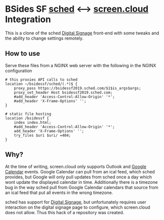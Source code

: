 # BSides SF [sched](https://sched.com) <--> [screen.cloud](https://screen.cloud) Integration

This is a clone of the sched [Digital Signage](https://sched.com/support/guide/digital-signage/) front-end with some tweaks and the ability to change settings remotely.
## How to use

Serve these files from a NGINX web server with the following in the NGINX configuration

```
# this proxies API calls to sched
location ~/bsidessf/sched/(.*)$ {
	proxy_pass https://bsidessf2019.sched.com/$1$is_args$args;
	proxy_set_header Host bsidessf2019.sched.com;
	#add_header 'Access-Control-Allow-Origin' '*';
	#add_header 'X-Frame-Options' '';
}

# static file hosting
location /bsidessf {
	index index.html;
	#add_header 'Access-Control-Allow-Origin' '*';
	add_header 'X-Frame-Options' '';
	try_files $uri $uri/ =404;
}
```

## Why?

At the time of writing, screen.cloud only supports Outlook and [Google Calendar](https://screen.cloud/how-to/apps/event-calendar-app) events. Google Calendar can pull from an ical feed, which sched provides, but Google will only pull updates from sched once a day which wont update the displayed calendar in time.
Additionally there is a timezone bug in the way sched pull from Google Calendar calendars that source from an ical feed that put all events in the wrong timezone.

sched has support for [Digital Signage](https://sched.com/support/guide/digital-signage/), but unfortunately requires user interaction on the digital signage page to configure, which screen.cloud does not allow. Thus this hack of a repository was created.

